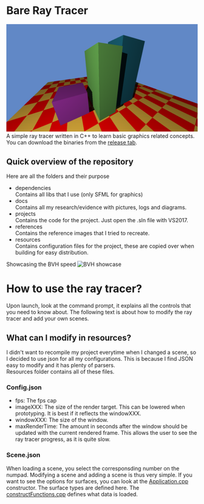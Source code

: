 # Bare Ray Tracer
![splash](docs/splash.png)
A simple ray tracer written in C++ to learn basic graphics related concepts. You can download the binaries from the [release tab](https://github.com/antjowie/Bare-Ray-Tracer/releases).

## Quick overview of the repository
Here are all the folders and their purpose
- dependencies  
  Contains all libs that I use (only SFML for graphics)
- docs  
  Contains all my research/evidence with pictures, logs and diagrams.
- projects  
  Contains the code for the project. Just open the .sln file with VS2017.
- references  
  Contains the reference images that I tried to recreate.
- resources  
  Contains configuration files for the project, these are copied over when building for easy distribution.

Showcasing the BVH speed
![BVH showcase](docs/showcase.gif)

# How to use the ray tracer?
Upon launch, look at the command prompt, it explains all the controls that you need to know about. The following text is about how to modify the ray tracer and add your own scenes.

## What can I modify in resources?
I didn't want to recompile my project everytime when I changed a scene, so I decided to use json for all my configurations. This is because I find JSON easy to modify and it has plenty of parsers.  
Resources folder contains all of these files. 

### Config.json
- fps: The fps cap
- imageXXX: The size of the render target. This can be lowered when prototyping. It is best if it reflects the windowXXX.
- windowXXX: The size of the window.
- maxRenderTime: The amount in seconds after the window should be updated with the current rendered frame. This allows the user to see the ray tracer progress, as it is quite slow.

### Scene.json
When loading a scene, you select the corresponsding number on the numpad. Modifying a scene and adding a scene is thus very simple. If you want to see the options for surfaces, you can look at the [Application.cpp](projects/Application/source/Application.cpp) constructor. The surface types are defined here. The [constructFunctions.cpp](projects/Application/source/constructFunctions.cpp) defines what data is loaded.

